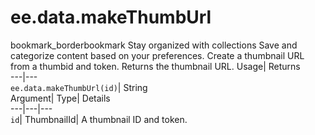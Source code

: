  
#  ee.data.makeThumbUrl 
bookmark_borderbookmark Stay organized with collections  Save and categorize content based on your preferences. 
Create a thumbnail URL from a thumbid and token. 
Returns the thumbnail URL.
Usage| Returns  
---|---  
`ee.data.makeThumbUrl(id)`| String  
Argument| Type| Details  
---|---|---  
`id`| ThumbnailId| A thumbnail ID and token.  
